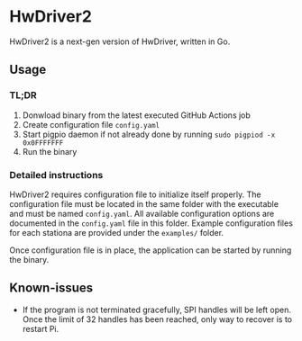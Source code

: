 # HwDriver2

HwDriver2 is a next-gen version of HwDriver, written in Go.


## Usage

### TL;DR

1. Donwload binary from the latest executed GitHub Actions job
2. Create configuration file `config.yaml`
3. Start pigpio daemon if not already done by running `sudo pigpiod -x 0x0FFFFFFF`
4. Run the binary


### Detailed instructions

HwDriver2 requires configuration file to initialize itself properly. The configuration file must be located in the
same folder with the executable and must be named `config.yaml`. All available configuration options are documented in
the `config.yaml` file in this folder. Example configuration files for each stationa are provided under the `examples/`
folder.

Once configuration file is in place, the application can be started by running the binary.


## Known-issues

* If the program is not terminated gracefully, SPI handles will be left open. 
  Once the limit of 32 handles has been reached, only way to recover is to restart Pi.
